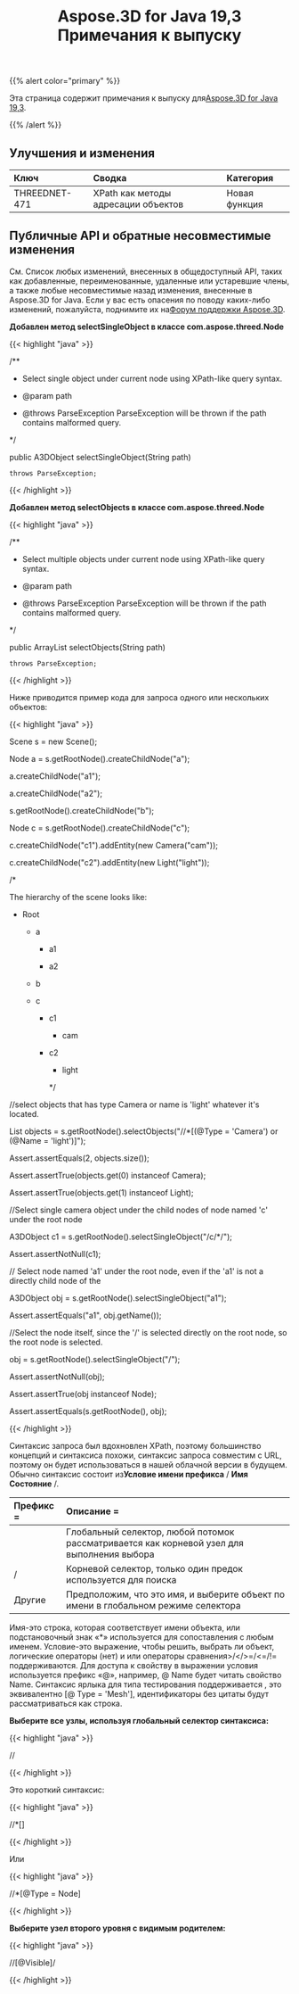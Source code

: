 ﻿---
title: Aspose.3D for Java 19,3 Примечания к выпуску
type: docs
weight: 100
url: /ru/java/aspose-3d-for-java-19-3-release-notes/
---
{{% alert color="primary" %}} 

Эта страница содержит примечания к выпуску для[Aspose.3D for Java 19,3](https://repository.aspose.com/repo/com/aspose/aspose-xps/19.3/).

{{% /alert %}} 
## **Улучшения и изменения**

|**Ключ**|**Сводка**|**Категория**|
|:- |:- |:- |
|THREEDNET-471 |XPath как методы адресации объектов|Новая функция|

## **Публичные API и обратные несовместимые изменения**

См. Список любых изменений, внесенных в общедоступный API, таких как добавленные, переименованные, удаленные или устаревшие члены, а также любые несовместимые назад изменения, внесенные в Aspose.3D for Java. Если у вас есть опасения по поводу каких-либо изменений, пожалуйста, поднимите их на[Форум поддержки Aspose.3D](https://forum.aspose.com/c/3d).

**Добавлен метод selectSingleObject в классе com.aspose.threed.Node**

{{< highlight "java" >}}

 /**

 * Select single object under current node using XPath-like query syntax.

 * @param path 

 * @throws ParseException ParseException will be thrown if the path contains malformed query.

 */

public A3DObject selectSingleObject(String path)

    throws ParseException;

{{< /highlight >}}

**Добавлен метод selectObjects в классе com.aspose.threed.Node**

{{< highlight "java" >}}

 /**

 * Select multiple objects under current node using XPath-like query syntax.

 * @param path 

 * @throws ParseException ParseException will be thrown if the path contains malformed query.

 */

public ArrayList<A3DObject> selectObjects(String path)

    throws ParseException;

{{< /highlight >}}

Ниже приводится пример кода для запроса одного или нескольких объектов:

{{< highlight "java" >}}

 Scene s = new Scene();

Node a = s.getRootNode().createChildNode("a");

a.createChildNode("a1");

a.createChildNode("a2");

s.getRootNode().createChildNode("b");

Node c = s.getRootNode().createChildNode("c");

c.createChildNode("c1").addEntity(new Camera("cam"));

c.createChildNode("c2").addEntity(new Light("light"));

/*

The hierarchy of the scene looks like:

 - Root

    - a

        - a1

        - a2

    - b

    - c

        - c1

            - cam

        - c2

            - light

             */

//select objects that has type Camera or name is 'light' whatever it's located.

List<A3DObject> objects = s.getRootNode().selectObjects("//*[(@Type = 'Camera') or (@Name = 'light')]");

Assert.assertEquals(2, objects.size());

Assert.assertTrue(objects.get(0) instanceof Camera);

Assert.assertTrue(objects.get(1) instanceof Light);

//Select single camera object under the child nodes of node named 'c' under the root node

A3DObject c1 = s.getRootNode().selectSingleObject("/c/*/<Camera>");

Assert.assertNotNull(c1);

// Select node named 'a1' under the root node, even if the 'a1' is not a directly child node of the

A3DObject obj = s.getRootNode().selectSingleObject("a1");

Assert.assertEquals("a1", obj.getName());

//Select the node itself, since the '/' is selected directly on the root node, so the root node is selected.

obj = s.getRootNode().selectSingleObject("/");

Assert.assertNotNull(obj);

Assert.assertTrue(obj instanceof Node);

Assert.assertEquals(s.getRootNode(), obj);

{{< /highlight >}}

Синтаксис запроса был вдохновлен XPath, поэтому большинство концепций и синтаксиса похожи, синтаксис запроса совместим с URL, поэтому он будет использоваться в нашей облачной версии в будущем. Обычно синтаксис состоит из**Условие имени префикса** / **Имя Состояние** /.

|**Префикс =**|**Описание =**|
|:- |:- |
||Глобальный селектор, любой потомок рассматривается как корневой узел для выполнения выбора|
|/|Корневой селектор, только один предок используется для поиска|
|Другие|Предположим, что это имя, и выберите объект по имени в глобальном режиме селектора|
Имя-это строка, которая соответствует имени объекта, или подстановочный знак «*» используется для сопоставления с любым именем. Условие-это выражение, чтобы решить, выбрать ли объект, логические операторы (нет) и или операторы сравнения>/</>=/<=/!= поддерживаются. Для доступа к свойству в выражении условия используется префикс «@», например, @ Name будет читать свойство Name. Синтаксис ярлыка для типа тестирования поддерживается <Mesh>, это эквивалентно [@ Type = 'Mesh'], идентификаторы без цитаты будут рассматриваться как строка.

**Выберите все узлы, используя глобальный селектор синтаксиса:**

{{< highlight "java" >}}

 //<Node>

{{< /highlight >}}

Это короткий синтаксис:

{{< highlight "java" >}}

 //*[<Node>]

{{< /highlight >}}

Или

{{< highlight "java" >}}

 //*[@Type = Node]

{{< /highlight >}}

 **Выберите узел второго уровня с видимым родителем:**

 {{< highlight "java" >}}

 //<Node>[@Visible]/<Node>

{{< /highlight >}}
